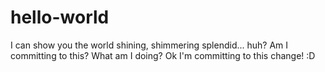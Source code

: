 # hello-world
I can show you the world shining, shimmering splendid...
huh?  Am I committing to this? What am I doing? Ok I'm committing to this change! :D
